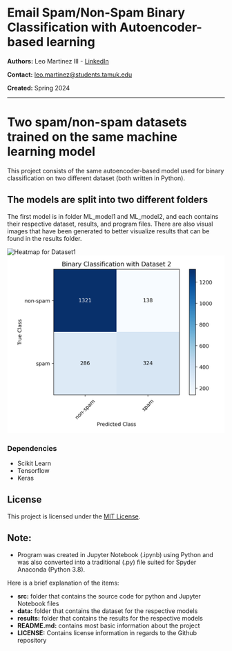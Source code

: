 # Email Spam/Non-Spam Binary Classification with Autoencoder-based learning

**Authors:** Leo Martinez III - [LinkedIn](https://www.linkedin.com/in/leo-martinez-iii/)

**Contact:** [leo.martinez@students.tamuk.edu](mailto:leo.martinez@students.tamuk.edu)

**Created:** Spring 2024

---

# Two spam/non-spam datasets trained on the same machine learning model

This project consists of the same autoencoder-based model used for binary classification on two different dataset (both written in Python).

## The models are split into two different folders

The first model is in folder ML_model1 and ML_model2, and each contains their respective dataset, results, and program files.
There are also visual images that have been generated to better visualize results that can be found in the results folder.


![Heatmap for Dataset1](ML_model1/results/training_validation_accuracy_plot.png)
![Heatmap for Dataset2](ML_model2/results/model2_heatmap.png)

### Dependencies

- Scikit Learn
- Tensorflow
- Keras
  
## License

This project is licensed under the [MIT License](LICENSE).

## Note:

- Program was created in Jupyter Notebook (.ipynb) using Python and was also converted into a traditional (.py) file suited for Spyder Anaconda (Python 3.8).

Here is a brief explanation of the items:
- **src:** folder that contains the source code for python and Jupyter Notebook files
- **data:** folder that contains the dataset for the respective models
- **results:** folder that contains the results for the respective models
- **README.md:** contains most basic information about the project
- **LICENSE:** Contains license information in regards to the Github repository
